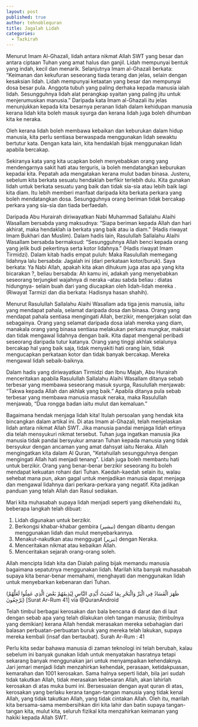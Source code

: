 ```yaml
---
layout: post
published: true
author: tehnoblequran
title: Jagalah Lidah
categories:
  - Tazkirah
---
```


Menurut Imam Al-Ghazali, lidah antara nikmat Allah SWT yang besar dan antara ciptaan Tuhan yang amat halus dan ganjil. Lidah mempunyai bentuk yang indah, kecil dan menarik. Selanjutnya Imam al-Ghazali berkata: “Keimanan dan kekufuran seseorang tiada terang dan jelas, selain dengan kesaksian lidah. Lidah mempunyai ketaatan yang besar dan mempunyai dosa besar pula. Anggota tubuh yang paling derhaka kepada manusia ialah lidah. Sesungguhnya lidah alat perangkap syaitan yang paling jitu untuk menjerumuskan manusia.” Daripada kata Imam al-Ghazali itu jelas menunjukkan kepada kita besarnya peranan lidah dalam kehidupan manusia kerana lidah kita boleh masuk syurga dan kerana lidah juga boleh dihumban kita ke neraka.

Oleh kerana lidah boleh membawa kebaikan dan keburukan dalam hidup manusia, kita perlu sentiasa berwaspada menggunakan lidah sewaktu bertutur kata. Dengan kata lain, kita hendaklah bijak menggunakan lidah apabila bercakap. 

Sekiranya kata yang kita ucapkan boleh menyebabkan orang yang mendengarnya sakit hati atau terguris, ia boleh mendatangkan keburukan kepadai kita. Pepatah ada mengatakan kerana mulut badan binasa. Justeru, sebelum kita berkata sesuatu hendaklah berfikir terlebih dulu. Kita gunakan lidah untuk berkata sesuatu yang baik dan tidak sia-sia atau lebih baik lagi kita diam. Itu lebih memberi manfaat daripada kita berkata perkara yang boleh mendatangkan dosa. Sesungguhnya orang beriman tidak bercakap perkara yang sia-sia dan tiada berfaedah.

Daripada Abu Hurairah diriwayatkan Nabi Muhammad Sallalahu Alaihi Wasallam bersabda yang maksudnya: “Siapa beriman kepada Allah dan hari akhirat, maka hendaklah ia berkata yang baik atau ia diam.” (Hadis riwayat Imam Bukhari dan Muslim). Dalam hadis lain, Rasulullah Sallalahu Alaihi Wasallam bersabda bermaksud: “Sesungguhnya Allah benci kepada orang yang jelik budi pekertinya serta kotor lidahnya.” (Hadis riwayat Imam Tirmidzi). Dalam kitab hadis empat puluh: Maka Rasulullah memegang lidahnya lalu bersabda: Jagalah ini (dari perkataan kotor/buruk). Saya berkata: Ya Nabi Allah, apakah kita akan dihukum juga atas apa yang kita bicarakan ?, beliau bersabda: Ah kamu ini, adakah yang menyebabkan seseorang terjungkel wajahnya di neraka –atau sabda beliau : diatas hidungnya- selain buah dari yang diucapkan oleh lidah-lidah mereka .(Riwayat Tarmizi dan dia berkata: Hadisnya hasan shahih).


Menurut Rasulullah Sallalahu Alaihi Wasallam ada tiga jenis manusia, iaitu yang mendapat pahala, selamat daripada dosa dan binasa. Orang yang mendapat pahala sentiasa mengingati Allah, berzikir, mengerjakan solat dan sebagainya. Orang yang selamat daripada dosa ialah mereka yang diam, manakala orang yang binasa sentiasa melakukan perkara mungkar, maksiat dan tidak mengawal lidahnya dengan baik. Kita dapat mengenal peribadi seseorang daripada tutur katanya. Orang yang tinggi akhlak selalunya bercakap hal yang baik saja, tidak menyakiti hati orang lain, tidak mengucapkan perkataan kotor dan tidak banyak bercakap. Mereka mengawal lidah sebaik-baiknya.

Dalam hadis yang diriwayatkan Tirmidzi dan Ibnu Majah, Abu Hurairah menceritakan apabila Rasulullah Sallalahu Alaihi Wasallam ditanya sebab terbesar yang membawa seseorang masuk syurga, Rasulullah menjawab: “Takwa kepada Allah dan akhlak yang baik.” Apabila ditanya pula sebab terbesar yang membawa manusia masuk neraka, maka Rasulullah menjawab, “Dua rongga badan iaitu mulut dan kemaluan.”

Bagaimana hendak menjaga lidah kita! Itulah persoalan yang hendak kita bincangkan dalam artikal ini. Di atas  Imam al-Ghazali, telah menjelaskan lidah antara nikmat Allah SWT. Jika manusia pandai menjaga lidah ertinya dia telah mensyukuri nikmat tersebut. Tuhan juga ingatkan manusia jika manusia tidak pandai bersyukur amaran Tuhan kepada manusia yang tidak bersyukur dengan ancaman yang amat dahsyat iaitu Neraka. Allah mengingatkan kita dalam Al Quran, "Ketahuilah sesungguhnya dengan mengingati Allah hati menjadi tenang". Lidah juga boleh membantu hati untuk berzikir. Orang yang benar-benar berzikir seseorang itu boleh mendapat kekuatan rohani dari Tuhan. Kaedah-kaedah selain itu, walau sehebat mana pun, akan gagal untuk menjadikan manusia dapat menjaga dan mengawal lidahnya dari perkara-perkara yang negatif. Kita jadikan panduan yang telah Allah dan Rasul sediakan.

Mari kita muhasabah supaya lidah menjadi seperti yang dikehendaki itu, beberapa langkah telah dibuat:

1. Lidah digunakan untuk berzikir.
2. Berkongsi khabar-khabar gembira (تبشير) dengan dibantu dengan menggunakan lidah dan mulut menyebarkannya.
3. Menakut-nakutkan atau menggugat (تنزير) dengan Neraka.
4. Menceritakan nikmat atau kebaikan Allah.
5. Menceritakan sejarah orang-orang soleh.

Allah mencipta lidah kita dan Dialah paling bijak memandu manusia bagaimana sepatutnya menggunakan lidah. Marilah kita banyak muhasabah supaya kita benar-benar memahami, menghayati dan menggunakan lidah untuk menyebarkan kebenaran dari Tuhan.

(ظَهَرَ الْفَسَادُ فِي الْبَرِّ وَالْبَحْرِ بِمَا كَسَبَتْ أَيْدِي النَّاسِ لِيُذِيقَهُمْ بَعْضَ الَّذِي عَمِلُوا لَعَلَّهُمْ يَرْجِعُونَ)
[Surat Ar-Rum 41]
via @QuranAndroid

Telah timbul berbagai kerosakan dan bala bencana di darat dan di laut dengan sebab apa yang telah dilakukan oleh tangan manusia; (timbulnya yang demikian) kerana Allah hendak merasakan mereka sebahagian dari balasan perbuatan-perbuatan buruk yang mereka telah lakukan, supaya mereka kembali (insaf dan bertaubat). Surah Ar-Rum : 41

Perlu kita sedar bahawa manusia di zaman teknologi ini telah berubah, kalau sebelum ini banyak gunakan lidah untuk menyatakan hasratnya tetapi sekarang banyak menggunakan jari untuk menyampaikan kehendaknya. Jari jemari menjadi lidah menzahirkan kehendak, perasaan, ketidakpuasan, kemarahan dan 1001 kerosakan. Sama halnya seperti lidah, bila jari sudah tidak takutkan Allah, tidak merasakan kebesaran Allah, akan lahirlah kerosakan di atas muka bumi ini. Bersesuaian dengan ayat quran di atas, kerosakan yang berlaku kerana tangan-tangan manusia yang tidak kenal Allah, yang tidak takutkan Allah, yang tidak cintakan Allah. Oleh itu, marilah kita bersama-sama membersihkan diri kita lahir dan batin supaya tangan-tangan kita, mulut kita, seluruh fizikal kita menzahirkan keimanan yang hakiki kepada Allah SWT.
